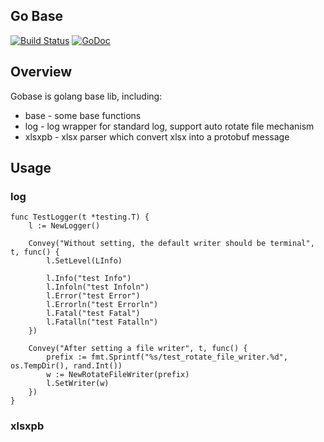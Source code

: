 ## Go Base
[![Build Status](https://travis-ci.org/leoxk/gobase.svg?branch=master)](https://travis-ci.org/leoxk/gobase)
[![GoDoc](https://godoc.org/github.com/leoxk/gobase?status.svg)](https://godoc.org/github.com/leoxk/gobase)

## Overview
Gobase is golang base lib, including:
* base - some base functions
* log - log wrapper for standard log, support auto rotate file mechanism
* xlsxpb - xlsx parser which convert xlsx into a protobuf message

## Usage
### log
```
func TestLogger(t *testing.T) {
	l := NewLogger()

	Convey("Without setting, the default writer should be terminal", t, func() {
		l.SetLevel(LInfo)

		l.Info("test Info")
		l.Infoln("test Infoln")
		l.Error("test Error")
		l.Errorln("test Errorln")
		l.Fatal("test Fatal")
		l.Fatalln("test Fatalln")
	})

	Convey("After setting a file writer", t, func() {
		prefix := fmt.Sprintf("%s/test_rotate_file_writer.%d", os.TempDir(), rand.Int())
		w := NewRotateFileWriter(prefix)
		l.SetWriter(w)
	})
}
```

### xlsxpb
```
```
